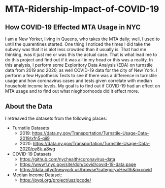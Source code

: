 # MTA-Ridership-Impact-of-COVID-19
## How COVID-19 Effected MTA Usage in NYC

  I am a New Yorker, living in Queens, who takes the MTA daily; well, I used to until the quarentines started. One thing I noticed the times I did take the subway was that it is alot less crowded than it usually is. That had me thinking, was it just me or was this the actual case. That is what lead me to do this project and find out if it was all in my head or this was a reality. In this analysis, I perform some Exploritory Data Analysis (EDA) on turnstile data from 2019 and 2020, as well COVID-19 data for the city of New York. I perform a few Hypothesis Tests to see if there was a difference in turnstile usage and how coronavirus cases and tests given correlate with median household income levels. My goal is to find out if COVID-19 had an effect on MTA usage and to find out what nieghborhoods did it effect more.
  
  ## About the Data
I retreaved the datasets from the following places:
* Turnstile Datasets
  * 2019: https://data.ny.gov/Transportation/Turnstile-Usage-Data-2019/xfn5-qji9
  * 2020: https://data.ny.gov/Transportation/Turnstile-Usage-Data-2020/py8k-a8wg
* COVID-19 Datasets
  * https://github.com/nychealth/coronavirus-data 
  * https://www1.nyc.gov/site/doh/covid/covid-19-data.page
  * https://data.cityofnewyork.us/browse?category=Health&q=covid
* Median Income Dataset:
  * https://pypi.org/project/uszipcode/ 

